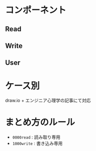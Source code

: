 



# コンポーネント

## Read

## Write

## User



# ケース別

draw.io + エンジニア心理学の記事にて対応



# まとめ方のルール

- `0000read`  : 読み取り専用
- `1000write` : 書き込み専用








